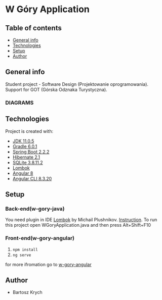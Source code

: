# W Góry Application



## Table of contents
* [General info](#general-info)
* [Technologies](#technologies)
* [Setup](#setup)
* [Author](#author)

## General info
Student project - Software Design (Projektowanie oprogramowania).
Support for GOT (Górska Odznaka Turystyczna).

### DIAGRAMS

<!-- ![ERD](https://user-images.githubusercontent.com/26009817/65752723-a7599080-e10d-11e9-9503-44228043d12b.jpg) -->
	
## Technologies
Project is created with:
* [JDK 11.0.5](https://www.oracle.com/technetwork/java/javase/downloads/jdk11-downloads-5066655.html)
* [Gradle 6.0.1](https://gradle.org/releases/)
* [Spring Boot 2.2.2](https://spring.io/projects/spring-boot)
* [Hibernate 2.1](http://hibernate.org/)
* [SQLite 3.8.11.2](https://www.sqlite.org/index.html)
* [Lombok](https://projectlombok.org/)
* [Angular 8](https://angular.io/docs/)
* [Angular CLI 8.3.20](https://www.npmjs.com/package/@angular/cli/v/8.3.20)

## Setup

### Back-end(w-gory-java)

You need plugin in IDE [Lombok](https://plugins.jetbrains.com/plugin/6317-lombok/) by Michail Plushnikov.
[Instruction](https://github.com/mplushnikov/lombok-intellij-plugin#installation).
To run this project open WGoryApplication.java and then press Alt+Shift+F10

### Front-end(w-gory-angular)

1. `npm install`
2. `ng serve`

for more ifromation go to [w-gory-angular](https://github.com/bartoszkrych/PO/tree/master/w-gory-angular)

## Author

* Bartosz Krych 